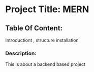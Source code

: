 
# Project Title: MERN

## Table Of Content:
Introductiont , structure installation

### Description:
This is about a backend  based project
